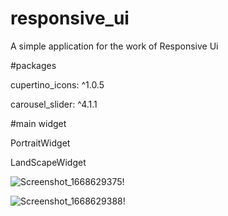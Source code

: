 # responsive_ui
A simple application for the work of Responsive Ui

#packages


  cupertino_icons: ^1.0.5
  
  
  carousel_slider: ^4.1.1
  
  #main widget
  
  
  PortraitWidget
  
  
  LandScapeWidget
  
  
  
![Screenshot_1668629375](https://user-images.githubusercontent.com/93445598/202283921-b143952e-e660-4b10-bbe9-c870c3c370e2.png)!



![Screenshot_1668629388](https://user-images.githubusercontent.com/93445598/202283949-ab691d1d-522a-4582-a5d2-451b2909dd1a.png)!



